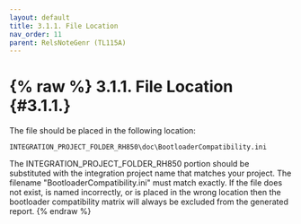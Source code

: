 ```yaml
---
layout: default
title: 3.1.1. File Location
nav_order: 11
parent: RelsNoteGenr (TL115A)
---
```

{% raw %}
3.1.1. File Location                                                                                           {#3.1.1.}
========================================================================================================================
The file should be placed in the following location:

    INTEGRATION_PROJECT_FOLDER_RH850\doc\BootloaderCompatibility.ini

The INTEGRATION_PROJECT_FOLDER_RH850 portion should be substituted with the integration project name that matches your
project.  The filename "BootloaderCompatibility.ini" must match exactly.  If the file does not exist, is named
incorrectly, or is placed in the wrong location then the bootloader compatibility matrix will always be excluded from
the generated report.
{% endraw %}